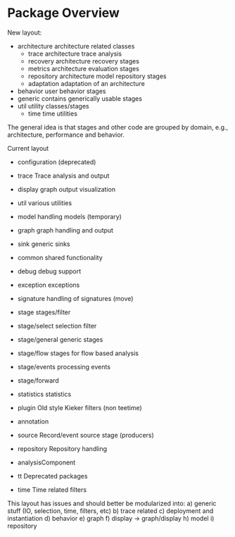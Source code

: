 # Package Overview

New layout:
- architecture architecture related classes
  - trace architecture trace analysis
  - recovery architecture recovery stages
  - metrics architecture evaluation stages
  - repository architecture model repository stages
  - adaptation adaptation of an architecture
- behavior user behavior stages
- generic contains generically usable stages
- util utility classes/stages
  - time time utilities

The general idea is that stages and other code are grouped by
domain, e.g., architecture, performance and behavior.

Current layout
- configuration (deprecated)
- trace         Trace analysis and output
- display       graph output visualization
- util          various utilities
- model         handling models (temporary)
- graph         graph handling and output
- sink          generic sinks
- common        shared functionality
- debug         debug support
- exception     exceptions
- signature     handling of signatures (move)
- stage         stages/filter
- stage/select  selection filter
- stage/general generic stages
- stage/flow    stages for flow based analysis
- stage/events  processing events
- stage/forward 
- statistics    statistics

- plugin        Old style Kieker filters (non teetime)

- annotation
- source        Record/event source stage (producers)
- repository    Repository handling
- analysisComponent
- tt            Deprecated packages
- time          Time related filters

This layout has issues and should better be modularized into:
a) generic stuff (IO, selection, time, filters, etc)
b) trace related
c) deployment and instantiation
d) behavior
e) graph
f) display -> graph/display
h) model
i) repository
